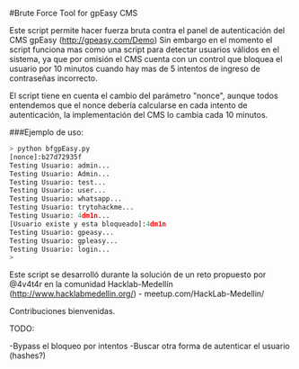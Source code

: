 #Brute Force Tool for gpEasy CMS

Este script permite hacer fuerza bruta contra el panel de autenticación del CMS gpEasy (http://gpeasy.com/Demo)
Sin embargo en el momento el script funciona mas como una script para detectar usuarios válidos en el sistema, ya que por omisión el CMS cuenta con un control que bloquea el usuario por 10 minutos cuando hay mas de 5 intentos de ingreso de contraseñas incorrecto.

El script tiene en cuenta el cambio del parámetro "nonce", aunque todos entendemos que el nonce debería calcularse en cada
intento de autenticación, la implementación del CMS lo cambia cada 10 minutos.

###Ejemplo de uso:

```python
> python bfgpEasy.py
[nonce]:b27d72935f
Testing Usuario: admin...
Testing Usuario: Admin...
Testing Usuario: test...
Testing Usuario: user...
Testing Usuario: whatsapp...
Testing Usuario: trytohackme...
Testing Usuario: 4dm1n...
[Usuario existe y esta bloqueado]:4dm1n
Testing Usuario: gpeasy...
Testing Usuario: gpleasy...
Testing Usuario: login...
>
```

Este script se desarrolló durante la solución de un reto propuesto por @4v4t4r en la comunidad Hacklab-Medellín (http://www.hacklabmedellin.org/) - meetup.com/HackLab-Medellin/

Contribuciones bienvenidas.

TODO:

-Bypass el bloqueo por intentos
-Buscar otra forma de autenticar el usuario (hashes?)

